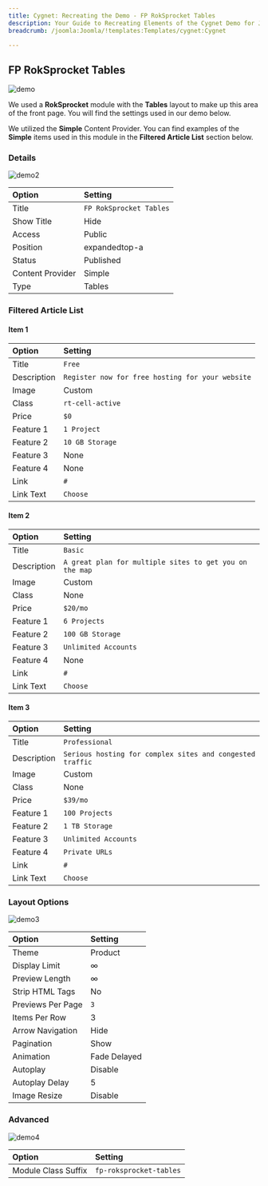 ```yaml
---
title: Cygnet: Recreating the Demo - FP RokSprocket Tables
description: Your Guide to Recreating Elements of the Cygnet Demo for Joomla
breadcrumb: /joomla:Joomla/!templates:Templates/cygnet:Cygnet

---
```


FP RokSprocket Tables
-----

![demo](assets/demo_8.jpeg)

We used a **RokSprocket** module with the **Tables** layout to make up this area of the front page. You will find the settings used in our demo below.

We utilized the **Simple** Content Provider. You can find examples of the **Simple** items used in this module in the **Filtered Article List** section below.


### Details

![demo2](assets/demo_9a.jpeg)

| Option           | Setting                 |
| :----------      | :----------             |
| Title            | `FP RokSprocket Tables` |
| Show Title       | Hide                    |
| Access           | Public                  |
| Position         | expandedtop-a           |
| Status           | Published               |
| Content Provider | Simple                  |
| Type             | Tables                  |

### Filtered Article List

#### Item 1

| Option      | Setting                                          |
| :-----      | :------                                          |
| Title       | `Free`                                           |
| Description | `Register now for free hosting for your website` |
| Image       | Custom                                           |
| Class       | `rt-cell-active`                                 |
| Price       | `$0`                                             |
| Feature 1   | `1 Project`                                      |
| Feature 2   | `10 GB Storage`                                  |
| Feature 3   | None                                             |
| Feature 4   | None                                             |
| Link        | `#`                                              |
| Link Text   | `Choose`                                         |

#### Item 2

| Option      | Setting                                                 |
| :-----      | :------                                                 |
| Title       | `Basic`                                                 |
| Description | `A great plan for multiple sites to get you on the map` |
| Image       | Custom                                                  |
| Class       | None                                                    |
| Price       | `$20/mo`                                                |
| Feature 1   | `6 Projects`                                            |
| Feature 2   | `100 GB Storage`                                        |
| Feature 3   | `Unlimited Accounts`                                    |
| Feature 4   | None                                                    |
| Link        | `#`                                                     |
| Link Text   | `Choose`                                                |

#### Item 3

| Option      | Setting                                                   |
| :-----      | :------                                                   |
| Title       | `Professional`                                            |
| Description | `Serious hosting for complex sites and congested traffic` |
| Image       | Custom                                                    |
| Class       | None                                                      |
| Price       | `$39/mo`                                                  |
| Feature 1   | `100 Projects`                                            |
| Feature 2   | `1 TB Storage`                                            |
| Feature 3   | `Unlimited Accounts`                                      |
| Feature 4   | `Private URLs`                                            |
| Link        | `#`                                                       |
| Link Text   | `Choose`                                                  |

### Layout Options

![demo3](assets/demo_9b.jpeg)

| Option            | Setting      |
| :----------       | :----------  |
| Theme             | Product      |
| Display Limit     | ∞            |
| Preview Length    | ∞            |
| Strip HTML Tags   | No           |
| Previews Per Page | `3`          |
| Items Per Row     | 3            |
| Arrow Navigation  | Hide         |
| Pagination        | Show         |
| Animation         | Fade Delayed |
| Autoplay          | Disable      |
| Autoplay Delay    | 5            |
| Image Resize      | Disable      |

### Advanced

![demo4](assets/demo_9c.jpeg)

| Option              | Setting                 |
| :----------         | :----------             |
| Module Class Suffix | `fp-roksprocket-tables` |
